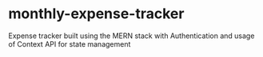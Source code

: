 # monthly-expense-tracker
Expense tracker built using the MERN stack with Authentication and usage of Context API for state management

